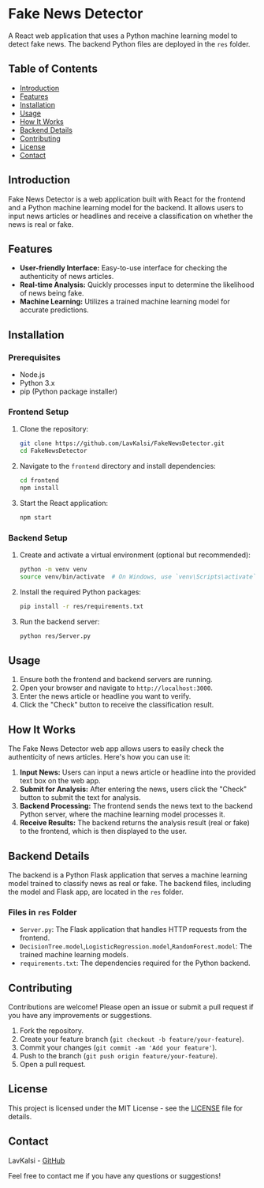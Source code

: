 # Fake News Detector

A React web application that uses a Python machine learning model to detect fake news. The backend Python files are deployed in the `res` folder.

## Table of Contents

- [Introduction](#introduction)
- [Features](#features)
- [Installation](#installation)
- [Usage](#usage)
- [How It Works](#how-it-works)
- [Backend Details](#backend-details)
- [Contributing](#contributing)
- [License](#license)
- [Contact](#contact)

## Introduction

Fake News Detector is a web application built with React for the frontend and a Python machine learning model for the backend. It allows users to input news articles or headlines and receive a classification on whether the news is real or fake.

## Features

- **User-friendly Interface:** Easy-to-use interface for checking the authenticity of news articles.
- **Real-time Analysis:** Quickly processes input to determine the likelihood of news being fake.
- **Machine Learning:** Utilizes a trained machine learning model for accurate predictions.

## Installation

### Prerequisites

- Node.js
- Python 3.x
- pip (Python package installer)

### Frontend Setup

1. Clone the repository:
    ```sh
    git clone https://github.com/LavKalsi/FakeNewsDetector.git
    cd FakeNewsDetector
    ```

2. Navigate to the `frontend` directory and install dependencies:
    ```sh
    cd frontend
    npm install
    ```

3. Start the React application:
    ```sh
    npm start
    ```

### Backend Setup

1. Create and activate a virtual environment (optional but recommended):
    ```sh
    python -m venv venv
    source venv/bin/activate  # On Windows, use `venv\Scripts\activate`
    ```

2. Install the required Python packages:
    ```sh
    pip install -r res/requirements.txt
    ```

3. Run the backend server:
    ```sh
    python res/Server.py
    ```

## Usage

1. Ensure both the frontend and backend servers are running.
2. Open your browser and navigate to `http://localhost:3000`.
3. Enter the news article or headline you want to verify.
4. Click the "Check" button to receive the classification result.

## How It Works

The Fake News Detector web app allows users to easily check the authenticity of news articles. Here's how you can use it:

1. **Input News:** Users can input a news article or headline into the provided text box on the web app.
2. **Submit for Analysis:** After entering the news, users click the "Check" button to submit the text for analysis.
3. **Backend Processing:** The frontend sends the news text to the backend Python server, where the machine learning model processes it.
4. **Receive Results:** The backend returns the analysis result (real or fake) to the frontend, which is then displayed to the user.

## Backend Details

The backend is a Python Flask application that serves a machine learning model trained to classify news as real or fake. The backend files, including the model and Flask app, are located in the `res` folder.

### Files in `res` Folder

- `Server.py`: The Flask application that handles HTTP requests from the frontend.
- `DecisionTree.model`,`LogisticRegression.model`,`RandomForest.model`: The trained machine learning models.
- `requirements.txt`: The dependencies required for the Python backend.

## Contributing

Contributions are welcome! Please open an issue or submit a pull request if you have any improvements or suggestions.

1. Fork the repository.
2. Create your feature branch (`git checkout -b feature/your-feature`).
3. Commit your changes (`git commit -am 'Add your feature'`).
4. Push to the branch (`git push origin feature/your-feature`).
5. Open a pull request.

## License

This project is licensed under the MIT License - see the [LICENSE](LICENSE) file for details.

## Contact

LavKalsi - [GitHub](https://github.com/LavKalsi)

Feel free to contact me if you have any questions or suggestions!
